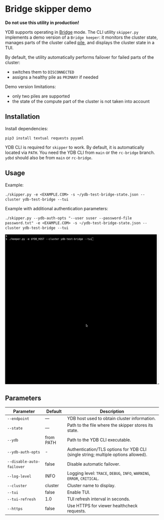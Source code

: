 # Bridge skipper demo

**Do not use this utility in production!**

YDB supports operating in [Bridge](https://ydb.tech/docs/en/concepts/bridge?version=main) mode. The CLI utility `skipper.py` implements a demo version of a `Bridge keeper`: it monitors the cluster state, manages parts of the cluster called [pile](https://ydb.tech/docs/en/concepts/glossary?version=main#pile), and displays the cluster state in a TUI.

By default, the utility automatically performs failover for failed parts of the cluster:
- switches them to `DISCONNECTED`
- assigns a healthy pile as `PRIMARY` if needed

Demo version limitations:
- only two piles are supported
- the state of the compute part of the cluster is not taken into account

## Installation

Install dependencies:
```
pip3 install textual requests pyyaml
```

YDB CLI is required for `skipper` to work. By default, it is automatically located via `PATH`. You need the YDB CLI from `main` or the `rc-bridge` branch. `ydbd` should also be from `main` or `rc-bridge`.

## Usage

Example:
```
./skipper.py -e <EXAMPLE.COM> -s ~/ydb-test-bridge-state.json --cluster ydb-test-bridge --tui
```

Example with additional authentication parameters:
```
./skipper.py --ydb-auth-opts "--user suser --password-file password.txt" -e <EXAMPLE.COM> -s ~/ydb-test-bridge-state.json --cluster ydb-test-bridge --tui
```

![Import](img/skipper_demo.gif)

## Parameters

| Parameter | Default | Description |
|---|---|---|
| `--endpoint` | — | YDB host used to obtain cluster information. |
| `--state` | — | Path to the file where the skipper stores its state. |
| `--ydb` | from PATH | Path to the YDB CLI executable. |
| `--ydb-auth-opts` | - | Authentication/TLS options for YDB CLI (single string; multiple options allowed). |
| `--disable-auto-failover` | false | Disable automatic failover. |
| `--log-level` | INFO | Logging level: `TRACE`, `DEBUG`, `INFO`, `WARNING`, `ERROR`, `CRITICAL`. |
| `--cluster` | cluster | Cluster name to display. |
| `--tui` | false | Enable TUI. |
| `--tui-refresh` | 1.0 | TUI refresh interval in seconds. |
| `--https` | false | Use HTTPS for viewer healthcheck requests. |



